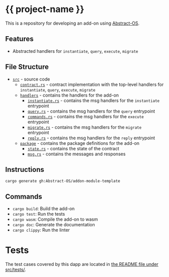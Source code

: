 # {{ project-name }}
This is a repository for developing an add-on using [Abstract-OS](https://abstract.money).

## Features
- Abstracted handlers for `instantiate`, `query`, `execute`, `migrate`


## File Structure
- [`src`](src) - source code
  - [`contract.rs`](src/contract.rs) - contract implementation with the top-level handlers for `instantiate`, `query`, `execute`, `migrate`
  - [`handlers`](src/handlers) - contains the handlers for the add-on
    - [`instantiate.rs`](src/handlers/instantiate.rs) - contains the msg handlers for the `instantiate` entrypoint
    - [`query.rs`](src/handlers/query.rs) - contains the msg handlers for the `query` entrypoint
    - [`commands.rs`](src/handlers/execute.rs) - contains the msg handlers for the `execute` entrypoint
    - [`migrate.rs`](src/handlers/migrate.rs) - contains the msg handlers for the `migrate` entrypoint
    - [`reply.rs`](src/handlers/reply.rs) - contains the msg handlers for the `reply` entrypoint
  - [`package`](src/package) - contains the package definitions for the add-on
    - [`state.rs`](src/package/state.rs) - contains the state of the contract
    - [`msg.rs`](src/package/msg.rs) - contains the messages and responses

## Instructions
```shell
cargo generate gh:Abstract-OS/addon-module-template
```


## Commands
- `cargo build`: Build the add-on
- `cargo test`: Run the tests
- `cargo wasm`: Compile the add-on to wasm
- `cargo doc`: Generate the documentation
- `cargo clippy`: Run the linter

# Tests
The test cases covered by this dapp are located in [the README file under src/tests/](src/tests/README.md).
